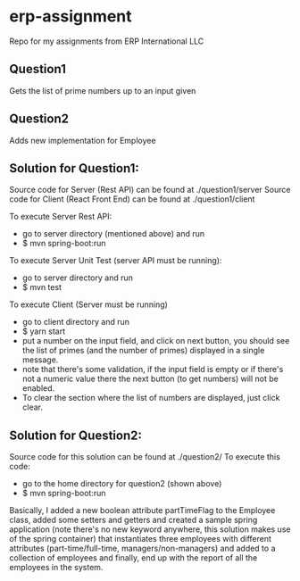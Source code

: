 # erp-assignment
Repo for my assignments from ERP International LLC

## Question1
Gets the list of prime numbers up to an input given

## Question2
Adds new implementation for Employee

## Solution for Question1:
Source code for Server (Rest API) can be found at ./question1/server
Source code for Client (React Front End) can be found at ./question1/client

To execute Server Rest API:
- go to server directory (mentioned above) and run
- $ mvn spring-boot:run

To execute Server Unit Test (server API must be running):
- go to server directory and run
- $ mvn test

To execute Client (Server must be running)
- go to client directory and run
- $ yarn start
- put a number on the input field, and click on next button, you should see the list of primes (and the number of primes) displayed in a single message.
- note that there's some validation, if the input field is empty or if there's not a numeric value there the next button (to get numbers) will not be enabled.
- To clear the section where the list of numbers are displayed, just click clear.

## Solution for Question2:
Source code for this solution can be found at ./question2/
To execute this code:
- go to the home directory for question2 (shown above)
- $ mvn spring-boot:run

Basically, I added a new boolean attribute partTimeFlag to the Employee class, added some setters and getters and created a sample spring application (note there's no new keyword anywhere, this solution makes use of the spring container) that instantiates three employees with different attributes (part-time/full-time, managers/non-managers) and added to a collection of employees and finally, end up with the report of all the employees in the system.
